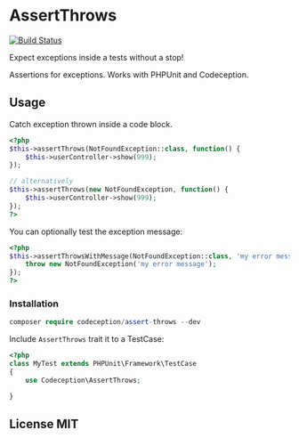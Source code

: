 # AssertThrows

[![Build Status](https://travis-ci.org/Codeception/AssertThrows.svg?branch=master)](https://travis-ci.org/Codeception/AssertThrows)

Expect exceptions inside a tests without a stop!

Assertions for exceptions. Works with PHPUnit and Codeception.

## Usage

Catch exception thrown inside a code block.

```php
<?php
$this->assertThrows(NotFoundException::class, function() {
	$this->userController->show(999);
});

// alternatively
$this->assertThrows(new NotFoundException, function() {
	$this->userController->show(999);
});
?>
```

You can optionally test the exception message:

```php
<?php
$this->assertThrowsWithMessage(NotFoundException::class, 'my error message', function() {
	throw new NotFoundException('my error message');
});
?>
```

### Installation

```php
composer require codeception/assert-throws --dev
```

Include `AssertThrows` trait it to a TestCase:

```php
<?php
class MyTest extends PHPUnit\Framework\TestCase
{
    use Codeception\AssertThrows;

} 
```

## License MIT